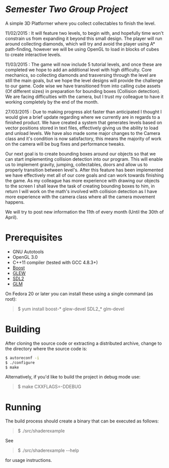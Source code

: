 # *Semester Two Group Project*

A simple 3D Platformer where you collect collectables to finish the level. 

11/02/2015 : It will feature two levels, to begin with, and hopefully time won't constrain us from expanding it beyond this small design. The player will run around collecting diamonds, which will try and avoid the player using A* path-finding, however we will be using OpenGL to load in blocks of cubes to create interactive levels.

11/03/2015 : The game will now include 5 tutorial levels, and once these are completed we hope to add an additional level with high difficulty. Core mechanics, so collecting diamonds and trasversing through the level are still the main goals, but we hope the level designs will provide the challenge to our game. Code wise we have transitioned from into calling cube assets (Of different sizes) in preparation for bounding boxes (Collision detection). We are facing difficulties with the camera, but I trust my colleague to have it working completely by the end of the month. 

27/03/2015 : Due to making progress alot faster than anticipated I thought I would give a brief update regarding where we currently are in regards to a finished product. We have created a system that generates levels based on vector positions stored in text files, effectively giving us the ability to load and unload levels. We have also made some major changes to the Camera class and it's condition is now satisfactory, this means the majority of work on the camera will be bug fixes and performance tweaks. 

Our next goal is to create bounding boxes around our objects so that we can start implementing collision detection into our program. This will enable us to implement gravity, jumping, collectables, doors and allow us to properly transition between level's. After this feature has been implemented we have effectively met all of our core goals and can work towards finishing the game. As my colleague has more experience with drawing our objects to the screen I shall leave the task of creating bounding boxes to him, in return I will work on the math's involved with collision detection as I have more experience with the camera class where all the camera movement happens.

We will try to post new information the 11th of every month (Until the 30th of April).

# Prerequisites #

* GNU Autotools
* OpenGL 3.0
* C++11 compiler (tested with GCC 4.8.3+)
* [Boost](http://www.boost.org/)
* [GLEW](http://glew.sourceforge.net/)
* [SDL2](https://www.libsdl.org/)
* [GLM](http://glm.g-truc.net/)

On Fedora 20 or later you can install these using a single command (as root):

> $ yum install boost-* glew-devel SDL2_* glm-devel

# Building #

After cloning the source code or extracting a distributed archive, change to the
directory where the source code is:

``` bash
$ autoreconf -i
$ ./configure
$ make
```

Alternatively, if you'd like to build the project in debug mode use:

> $ make CXXFLAGS=-DDEBUG

# Running #

The build process should create a binary that can be executed as follows:

> $ ./src/shaderexample

See

> $ ./src/shaderexample --help

for usage instructions.

